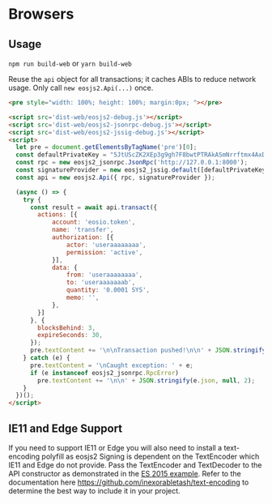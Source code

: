 # Browsers

## Usage
`npm run build-web` or `yarn build-web`

Reuse the `api` object for all transactions; it caches ABIs to reduce network usage. Only call `new eosjs2.Api(...)` once.

```html
<pre style="width: 100%; height: 100%; margin:0px; "></pre>

<script src='dist-web/eosjs2-debug.js'></script>
<script src='dist-web/eosjs2-jsonrpc-debug.js'></script>
<script src='dist-web/eosjs2-jssig-debug.js'></script>
<script>
  let pre = document.getElementsByTagName('pre')[0];
  const defaultPrivateKey = "5JtUScZK2XEp3g9gh7F8bwtPTRAkASmNrrftmx4AxDKD5K4zDnr"; // useraaaaaaaa
  const rpc = new eosjs2_jsonrpc.JsonRpc('http://127.0.0.1:8000');
  const signatureProvider = new eosjs2_jssig.default([defaultPrivateKey]);
  const api = new eosjs2.Api({ rpc, signatureProvider });

  (async () => {
    try {
      const result = await api.transact({
        actions: [{
            account: 'eosio.token',
            name: 'transfer',
            authorization: [{
                actor: 'useraaaaaaaa',
                permission: 'active',
            }],
            data: {
                from: 'useraaaaaaaa',
                to: 'useraaaaaaab',
                quantity: '0.0001 SYS',
                memo: '',
            },
        }]
      }, {
        blocksBehind: 3,
        expireSeconds: 30,
      });
      pre.textContent += '\n\nTransaction pushed!\n\n' + JSON.stringify(result, null, 2);
    } catch (e) {
      pre.textContent = '\nCaught exception: ' + e;
      if (e instanceof eosjs2_jsonrpc.RpcError)
        pre.textContent += '\n\n' + JSON.stringify(e.json, null, 2);
    }
  })();
</script>
```

## IE11 and Edge Support
If you need to support IE11 or Edge you will also need to install a text-encoding polyfill as eosjs2 Signing is dependent on the TextEncoder which IE11 and Edge do not provide.  Pass the TextEncoder and TextDecoder to the API constructor as demonstrated in the [ES 2015 example](#node-es-2015).  Refer to the documentation here https://github.com/inexorabletash/text-encoding to determine the best way to include it in your project.